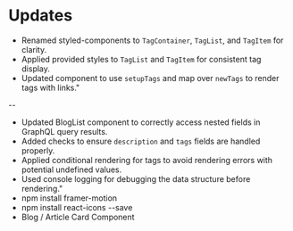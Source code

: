 # Updates

- Renamed styled-components to `TagContainer`, `TagList`, and `TagItem` for clarity.
- Applied provided styles to `TagList` and `TagItem` for consistent tag display.
- Updated component to use `setupTags` and map over `newTags` to render tags with links."

--

- Updated BlogList component to correctly access nested fields in GraphQL query results.
- Added checks to ensure `description` and `tags` fields are handled properly.
- Applied conditional rendering for tags to avoid rendering errors with potential undefined values.
- Used console logging for debugging the data structure before rendering."
- npm install framer-motion
- npm install react-icons --save
- Blog / Article Card Component

<!-- <h1>Title</h1>
        <Heading // apply both the heading styles and the color style
          as='h2'
          mb='2'
          sx={{
            ...theme.text.heading, // Merging the theme text.heading style
            color: 'primary', // Adding additional color style
          }}
        >
          Heading 2
        </Heading>
        <div className='gallery'>
          <ul className='gallery__slider' ref={ref}>
            <li className='gallery__slider-item '>test</li>
            <li className='smol-transitions zoom'>
              {/* <img src={ImgThree} alt='' /> */}
            </li>
            <li className='smol-transitions'>
              <h1>Title</h1>
              <p>
                Lorem ipsum dolor sit amet consectetur adipisicing elit.
                Explicabo, inventore.
              </p>
            </li>
            <li></li>
            <li>test</li>
            <li>{/* <img src={ImgThree} alt='' /> */}</li>
            <li>test</li>
            <li>test</li>
            <li>test</li>
            <li>test</li>
          </ul>
        </div> -->
